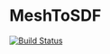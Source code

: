# MeshToSDF

[![Build Status](https://github.com/tachawkes/MeshToSDF.jl/actions/workflows/CI.yml/badge.svg?branch=main)](https://github.com/tachawkes/MeshToSDF.jl/actions/workflows/CI.yml?query=branch%3Amain)
